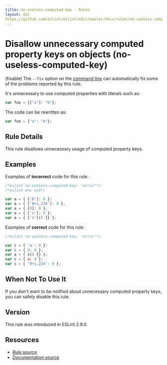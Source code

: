 ```yaml
---
title: no-useless-computed-key - Rules
layout: doc
https://github.com/eslint/eslint/edit/master/docs/rules/no-useless-computed-key.md
---
```

<!-- Note: No pull requests accepted for this file. See README.md in the root directory for details. -->

# Disallow unnecessary computed property keys on objects (no-useless-computed-key)

(fixable) The `--fix` option on the [command line](../user-guide/command-line-interface#fix) can automatically fix some of the problems reported by this rule.

It's unnecessary to use computed properties with literals such as:

```js
var foo = {["a"]: "b"};
```

The code can be rewritten as:

```js
var foo = {"a": "b"};
```

## Rule Details

This rule disallows unnecessary usage of computed property keys.

## Examples

Examples of **incorrect** code for this rule:

```js
/*eslint no-useless-computed-key: "error"*/
/*eslint-env es6*/

var a = { ['0']: 0 };
var a = { ['0+1,234']: 0 };
var a = { [0]: 0 };
var a = { ['x']: 0 };
var a = { ['x']() {} };
```

Examples of **correct** code for this rule:

```js
/*eslint no-useless-computed-key: "error"*/

var c = { 'a': 0 };
var c = { 0: 0 };
var a = { x() {} };
var c = { a: 0 };
var c = { '0+1,234': 0 };
```

## When Not To Use It

If you don't want to be notified about unnecessary computed property keys, you can safely disable this rule.

## Version

This rule was introduced in ESLint 2.9.0.

## Resources

* [Rule source](https://github.com/eslint/eslint/tree/master/lib/rules/no-useless-computed-key.js)
* [Documentation source](https://github.com/eslint/eslint/tree/master/docs/rules/no-useless-computed-key.md)
